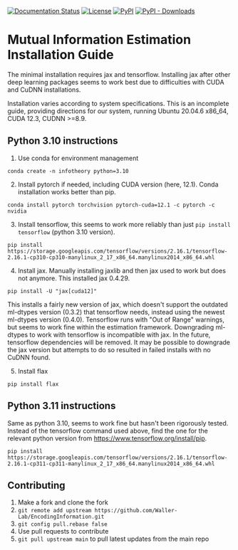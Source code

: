 [![Documentation Status](https://readthedocs.org/projects/encodinginformation/badge/?version=latest)](https://encodinginformation.readthedocs.io/en/latest/?badge=latest)
[![License](https://img.shields.io/pypi/l/encoding_information.svg)](https://github.com/EncodingInformation/EncodingInformation/raw/master/LICENSE)
[![PyPI](https://img.shields.io/pypi/v/encoding_information.svg)](https://pypi.org/project/encoding-information)
[![PyPI - Downloads](https://img.shields.io/pypi/dm/encoding_information.svg)](https://pypistats.org/packages/encoding-information)
   
   

# Mutual Information Estimation Installation Guide

The minimal installation requires jax and tensorflow. Installing jax after other deep learning packages seems to work best due to difficulties with CUDA and CuDNN installations.

Installation varies according to system specifications. This is an incomplete guide, providing directions for our system, running Ubuntu 20.04.6 x86_64, CUDA 12.3, CUDNN >=8.9.


## Python 3.10 instructions

1. Use conda for environment management

`conda create -n infotheory python=3.10`

2. Install pytorch if needed, including CUDA version (here, 12.1). Conda installation works better than pip.

`conda install pytorch torchvision pytorch-cuda=12.1 -c pytorch -c nvidia`

3. Install tensorflow, this seems to work more reliably than just `pip install tensorflow` (python 3.10 version).

`pip install https://storage.googleapis.com/tensorflow/versions/2.16.1/tensorflow-2.16.1-cp310-cp310-manylinux_2_17_x86_64.manylinux2014_x86_64.whl`


4. Install jax. Manually installing jaxlib and then jax used to work but does not anymore. This installed jax 0.4.29.

`pip install -U "jax[cuda12]"`

This installs a fairly new version of jax, which doesn't support the outdated ml-dtypes version (0.3.2) that tensorflow needs, instead using the newest ml-dtypes version (0.4.0). Tensorflow runs with "Out of Range" warnings, but seems to work fine within the estimation framework. Downgrading ml-dtypes to work with tensorflow is incompatible with jax. In the future, tensorflow dependencies will be removed. It may be possible to downgrade the jax version but attempts to do so resulted in failed installs with no CuDNN found.

5. Install flax

`pip install flax`


## Python 3.11 instructions
Same as python 3.10, seems to work fine but hasn't been rigorously tested. Instead of the tensorflow command used above, find the one for the relevant python version from https://www.tensorflow.org/install/pip. 

`pip install https://storage.googleapis.com/tensorflow/versions/2.16.1/tensorflow-2.16.1-cp311-cp311-manylinux_2_17_x86_64.manylinux2014_x86_64.whl`



## Contributing

1. Make a fork and clone the fork
2. `git remote add upstream https://github.com/Waller-Lab/EncodingInformation.git`
3. `git config pull.rebase false`
4. Use pull requests to contribute
5. `git pull upstream main` to pull latest updates from the main repo


